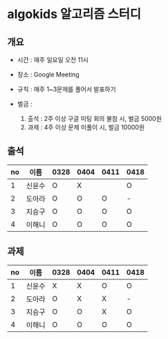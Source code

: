 # algokids 알고리즘 스터디


## 개요 

- 시간 : 매주 일요일 오전 11시

- 장소 : Google Meeting

- 규칙 : 매주 1~3문제를 풀어서 발표하기

- 벌금 :
  1. 출석 : 2주 이상 구글 미팅 회의 불참 시, 벌금 5000원
  2. 과제 : 4주 이상 문제 미풀이 시, 벌금 10000원 


## 출석

|no|이름|0328 |0404|0411|0418|
|--|----|---|---|---|---|
|1|신윤수|O|X||O|O|
|2|도아라|O|O|O|-|
|3|지승구|O|O|O|O|
|4|이해니|O|O|O|O|

## 과제
|no|이름|0328 |0404|0411|0418|
|--|----|---|---|---|---|
|1|신윤수|X|X|O|O|
|2|도아라|O|X|X|-|
|3|지승구|O|O|X|O|
|4|이해니|O|O|O|O|



